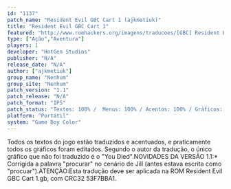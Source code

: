 ```yaml
---
id: "1137"
patch_name: "Resident Evil GBC Cart 1 (ajkmetiuk)"
title: "Resident Evil GBC Cart 1"
featured: "http://www.romhackers.org/imagens/traducoes/[GBC] Resident Evil GBC Cart 1 - ajkmetiuk - 1.png"
type: ["Ação","Aventura"]
players: 1
developer: "HotGen Studios"
publisher: "N/A"
release_date: "N/A"
author: ["ajkmetiuk"]
group_name: "Nenhum"
group_site: "Nenhum"
patch_version: "1.1"
patch_release: "N/A"
patch_format: "IPS"
patch_status: "Textos: 100% /  Menus: 100% / Acentos: 100% / Gráficos: 99%"
platform: "Portátil"
system: "Game Boy Color"
---
```


Todos os textos do jogo estão traduzidos e acentuados, e praticamente todos os gráficos foram editados. Segundo o autor da tradução, o único gráfico que não foi traduzido é o "You Died".NOVIDADES DA VERSÃO 1.1:* Corrigida a palavra "procurar" no cenário de Jill (antes estava escrita como "procuar").ATENÇÃO:Esta tradução deve ser aplicada na ROM Resident Evil GBC Cart 1.gb, com CRC32 53F7BBA1.